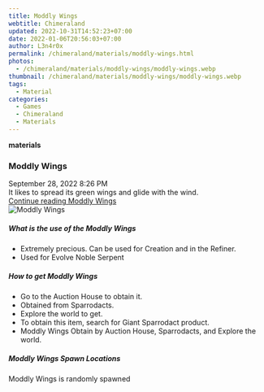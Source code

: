 ```yaml
---
title: Moddly Wings
webtitle: Chimeraland
updated: 2022-10-31T14:52:23+07:00
date: 2022-01-06T20:56:03+07:00
author: L3n4r0x
permalink: /chimeraland/materials/moddly-wings.html
photos:
  - /chimeraland/materials/moddly-wings/moddly-wings.webp
thumbnail: /chimeraland/materials/moddly-wings/moddly-wings.webp
tags:
  - Material
categories:
  - Games
  - Chimeraland
  - Materials
---
```


<section id="bootstrap-wrapper"><link rel="stylesheet" href="https://cdn.statically.io/gh/dimaslanjaka/Web-Manajemen/40ac3225/css/bootstrap-4.5-wrapper.css"/><div class="row g-0 border rounded overflow-hidden flex-md-row mb-4 shadow-sm position-relative"><div class="col p-4 d-flex flex-column position-static"><strong class="d-inline-block mb-2 text-success">materials</strong><h3 class="mb-0">Moddly Wings</h3><div class="mb-1 text-muted">September 28, 2022 8:26 PM</div><div class="mb-2 border p-1">It likes to spread its green wings and glide with the wind.</div><a href="#" class="stretched-link d-none">Continue reading Moddly Wings</a></div><div class="col-auto d-none d-lg-block"><img src="/chimeraland/materials/moddly-wings/moddly-wings.webp" alt="Moddly Wings"/></div></div><div class="row"><div class="col-lg-6 col-12 mb-2"><div class="card"><div class="card-body"><h5 class="card-title">What is the use of the Moddly Wings</h5><div class="card-text"><ul><li>Extremely precious. Can be used for Creation and in the Refiner.</li><li>Used for Evolve Noble Serpent</li></ul></div></div></div></div><div class="col-lg-6 col-12 mb-2"><div class="card"><div class="card-body"><h5 class="card-title">How to get Moddly Wings</h5><div class="card-text"><ul><li>Go to the Auction House to obtain it.</li><li>Obtained from Sparrodacts.</li><li>Explore the world to get.</li><li>To obtain this item, search for Giant Sparrodact product.</li><li>Moddly Wings Obtain by Auction House, Sparrodacts, and Explore the world.</li></ul></div></div></div></div><div class="col-12 mb-2"><h5>Moddly Wings Spawn Locations</h5><p>Moddly Wings is randomly spawned</p></div></div></section>